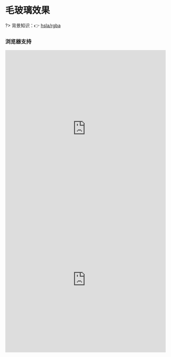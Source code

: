 
# 毛玻璃效果

?> 背景知识：:point_right: [hsla/rgba](https://developer.mozilla.org/zh-CN/docs/Web/CSS/color_value)

<vuep template="#demo1"></vuep>

<script v-pre type="text/x-template" id="demo1">
<style>
  main{
    width: 100%;
    margin: auto;
    padding: 59px 29px;
    border-radius: .3em;
    text-shadow: 0 1px 1px hsla(0, 0%, 100%, .3); 
    box-shadow: 0 0 0 1px hsla(0, 0%, 100%, .3) inset, 0 .3em 1em rgba(0, 0, 0, 0.12);
    font: 150%/1.6 Baskerville, Palatino, serif;
  }
  main, main > div::before {
    background: url("./static/city-night.jpg") fixed 0 / cover;
  }
  main > div::before{
    content: "";
    position: absolute;
    top: 0; right: 0; bottom: 0; left: 0; 
    z-index: -1; 
    filter: blur(10px);
    margin: -30px;
  }
  main > div{
    font-style: italic;
    color: #000;
    padding: 30px;
    hyphens: auto;
    background: hsla(0,0%,100%,.5);
    overflow: hidden;
    position: relative;
  }
  main > div cite{
    font-style: normal;
  }
  main footer {
    text-align: right;
  }
</style>
<template>
  <main class="main">
    <div>
      "O God, I could be bounded in a nutshell and count myself a king of infinite space, were it not that I have bad dreams."<br>
      “即使我身处果壳之中，我仍以为自己是宇宙之王”
      <footer>——
        <cite>William Shakespeare</cite>
      </footer>
    </div>
  </main>
</template>
<script>  
</script>
</script>

### 浏览器支持

<iframe src="https://caniuse.bitsofco.de/embed/index.html?feat=css3-colors&amp;periods=future_2,future_1,current,past_1,past_2,past_3&amp;accessible-colours=false" frameborder="0" width="100%" height="493px"></iframe>

<iframe src="https://caniuse.bitsofco.de/embed/index.html?feat=css-filters&amp;periods=future_2,future_1,current,past_1,past_2,past_3&amp;accessible-colours=false" frameborder="0" width="100%" height="458px"></iframe>
